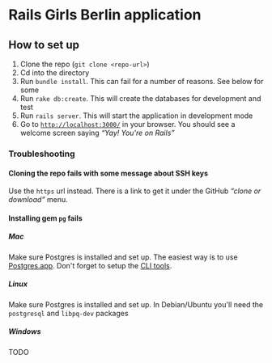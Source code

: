# Rails Girls Berlin application

## How to set up

1. Clone the repo (`git clone <repo-url>`)
1. Cd into the directory
1. Run `bundle install`. This can fail for a number of reasons. See below for some
1. Run `rake db:create`. This will create the databases for development and test
1. Run `rails server`. This will start the application in development mode
1. Go to [`http://localhost:3000/`](http://localhost:3000/) in your browser. You should see a welcome screen saying *“Yay! You're on Rails”*

### Troubleshooting

#### Cloning the repo fails with some message about SSH keys

Use the `https` url instead. There is a link to get it under the GitHub *“clone or download”* menu.

#### Installing gem `pg` fails

##### Mac

Make sure Postgres is installed and set up. The easiest way is to use [Postgres.app](http://postgresapp.com/). Don't forget to setup the [CLI tools](http://postgresapp.com/documentation/cli-tools.html).

##### Linux

Make sure Postgres is installed and set up. In Debian/Ubuntu you'll need the `postgresql` and `libpq-dev` packages

##### Windows

TODO
